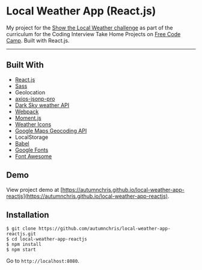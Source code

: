 # Local Weather App (React.js)

My project for the [Show the Local Weather challenge](https://learn.freecodecamp.org/coding-interview-prep/take-home-projects/show-the-local-weather) as part of the curriculum for the Coding Interview Take Home Projects on [Free Code Camp](https://www.freecodecamp.org). Built with React.js.

---

## Built With
* [React.js](https://reactjs.org)
* [Sass](http://sass-lang.com)
* Geolocation
* [axios-jsonp-pro](https://github.com/RekingZhang/axios-jsonp)
* [Dark Sky weather API](https://darksky.net/dev)
* [Webpack](https://webpack.js.org)
* [Moment.js](https://momentjs.com)
* [Weather Icons](https://erikflowers.github.io/weather-icons)
* [Google Maps Geocoding API](https://developers.google.com/maps/documentation/geocoding/start)
* LocalStorage
* [Babel](https://babeljs.io)
* [Google Fonts](https://fonts.google.com)
* [Font Awesome](https://fontawesome.com)

## Demo

View project demo at [https://autumnchris.github.io/local-weather-app-reactjs](https://autumnchris.github.io/local-weather-app-reactjs).

## Installation

```
$ git clone https://github.com/autumnchris/local-weather-app-reactjs.git
$ cd local-weather-app-reactjs
$ npm install
$ npm start
```

Go to `http://localhost:8080`.
